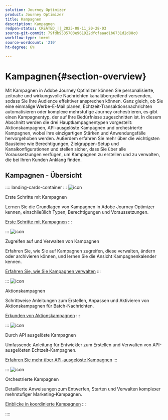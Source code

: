 ```yaml
---
solution: Journey Optimizer
product: Journey Optimizer
title: Kampagnen
description: Kampagnen
redpen-status: CREATED_||_2025-08-11_20-28-03
source-git-commit: 79fdb9535703e961922dfcfaaad1b6731d2d88c0
workflow-type: tm+mt
source-wordcount: '210'
ht-degree: 6%

---
```



# Kampagnen{#section-overview}

Mit Kampagnen in Adobe Journey Optimizer können Sie personalisierte, zeitnahe und wirkungsvolle Nachrichten kanalübergreifend versenden, sodass Sie Ihre Audience effektiver ansprechen können. Ganz gleich, ob Sie eine einmalige Werbe-E-Mail planen, Echtzeit-Transaktionsnachrichten automatisieren oder komplexe mehrstufige Journey orchestrieren, es gibt einen Kampagnentyp, der auf Ihre Bedürfnisse zugeschnitten ist. In diesem Abschnitt werden die drei Hauptkampagnentypen vorgestellt: Aktionskampagnen, API-ausgelöste Kampagnen und orchestrierte Kampagnen, wobei ihre einzigartigen Stärken und Anwendungsfälle hervorgehoben werden. Außerdem erfahren Sie mehr über die wichtigsten Bausteine wie Berechtigungen, Zielgruppen-Setup und Kanalkonfigurationen und stellen sicher, dass Sie über alle Voraussetzungen verfügen, um Kampagnen zu erstellen und zu verwalten, die bei Ihren Kunden Anklang finden.

## Kampagnen - Übersicht

:::: landing-cards-container
:::
![icon](https://cdn.experienceleague.adobe.com/icons/circle-play.svg)

Erste Schritte mit Kampagnen

Lernen Sie die Grundlagen von Kampagnen in Adobe Journey Optimizer kennen, einschließlich Typen, Berechtigungen und Voraussetzungen.

[Erste Schritte mit Kampagnen](../using/campaigns/get-started-with-campaigns.md)
:::

:::
![icon](https://cdn.experienceleague.adobe.com/icons/list-check.svg)

Zugreifen auf und Verwalten von Kampagnen

Erfahren Sie, wie Sie auf Kampagnen zugreifen, diese verwalten, ändern oder archivieren können, und lernen Sie die Ansicht Kampagnenkalender kennen.

[Erfahren Sie, wie Sie Kampagnen verwalten](../using/campaigns/modify-stop-campaign.md)
:::

:::
![icon](https://cdn.experienceleague.adobe.com/icons/bullseye.svg)

Aktionskampagnen

Schrittweise Anleitungen zum Erstellen, Anpassen und Aktivieren von Aktionskampagnen für Batch-Nachrichten.

[Erkunden von Aktionskampagnen](action-campaigns-landing-page.md)
:::

:::
![icon](https://cdn.experienceleague.adobe.com/icons/code-branch.svg)

Durch API ausgelöste Kampagnen

Umfassende Anleitung für Entwickler zum Erstellen und Verwalten von API-ausgelösten Echtzeit-Kampagnen.

[Erfahren Sie mehr über API-ausgelöste Kampagnen](api-triggered-campaigns-landing-page.md)
:::

:::
![icon](https://cdn.experienceleague.adobe.com/icons/puzzle-piece.svg)

Orchestrierte Kampagnen

Detaillierte Anweisungen zum Entwerfen, Starten und Verwalten komplexer mehrstufiger Marketing-Kampagnen.

[Einblicke in koordinierte Kampagnen](orchestrated-campaigns-landing-page.md)
:::

::::
